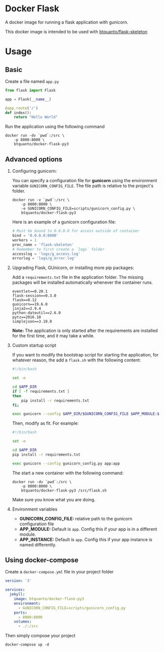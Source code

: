 # Docker Flask

A docker image for running a flask application with gunicorn.

This docker image is intended to be used with [btquanto/flask-skeleton](https://github.com/btquanto/flask-skeleton/)

# Usage

## Basic

Create a file named `app.py`

``` python
from flask import Flask

app = Flask(__name__)

@app.route('/')
def index():
    return "Hello World"
```

Run the application using the following command

```
docker run -dv `pwd`:/src \
    -p 8000:8000 \
    btquanto/docker-flask-py3
```

## Advanced options

1. Configuring gunicorn:

    You can specify a configuration file for **gunicorn** using the environment variable `GUNICORN_CONFIG_FILE`. The file path is relative to the project's folder.

    ```
    docker run -v `pwd`:/src \
        -p 8000:8000 \
        -e GUNICORN_CONFIG_FILE=scripts/gunicorn_config.py \
        btquanto/docker-flask-py3
    ```

    Here is an example of a gunicorn configuration file:

    ``` python
    # Must be bound to 0.0.0.0 for access outside of container
    bind = '0.0.0.0:8000'
    workers = 1
    proc_name = 'flask-skeleton'
    # Remember to first create a `logs` folder
    accesslog = 'logs/g_access.log'
    errorlog = 'logs/g_error.log'
    ```


2. Upgrading Flask, GUnicorn, or installing more pip packages:

    Add a `requirements.txt` file in the application folder. The missing packages will be installed automatically whenever the container runs.

    ```
    eventlet==0.20.1
    flask-session==0.3.0
    flask==0.12
    gunicorn==19.6.0
    jinja2==2.9.4
    python-dateutil==2.6.0
    pytz==2016.10
    simplejson==3.10.0
    ```

    **Note:** The application is only started after the requirements are installed for the first time, and it may take a while.

3. Custom startup script

    If you want to modify the bootstrap script for starting the application, for whatever reason, the add a `flask.sh` with the following content:

    ``` bash
    #!/bin/bash

    set -e

    cd $APP_DIR
    if [ -f requirements.txt ]
    then
        pip install -r requirements.txt
    fi;

    exec gunicorn --config $APP_DIR/$GUNICORN_CONFIG_FILE $APP_MODULE:$APP_INSTANCE
    ```

    Then, modify as fit. For example:

    ``` bash
    #!/bin/bash

    set -e

    cd $APP_DIR
    pip install -r requirements.txt

    exec gunicorn --config gunicorn_config.py app:app
    ```

    The start a new container with the following command:

    ```
    docker run -dv `pwd`:/src \
        -p 8000:8000 \
        btquanto/docker-flask-py3 /src/flask.sh
    ```

    Make sure you know what you are doing.

4. Environment variables

    * **GUNICORN_CONFIG_FILE:** relative path to the gunicorn configuration file
    * **APP_MODULE:** Default is `app`. Config this if your app is in a different module.
    * **APP_INSTANCE:** Default is `app`. Config this if your app instance is named differently.

## Using docker-compose

Create a `docker-compose.yml` file in your project folder

``` yml
version: '3'

services:
  jekyll:
    image: btquanto/docker-flask-py3
    environment:
      - GUNICORN_CONFIG_FILE=scripts/gunicorn_config.py
    ports:
      - 8000:8000
    volumes:
      - ./:/src
```

Then simply compose your project

```
docker-compose up -d
```
